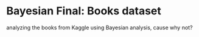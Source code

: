 # Bayesian Final: Books dataset
analyzing the books from Kaggle using Bayesian analysis, cause why not?
